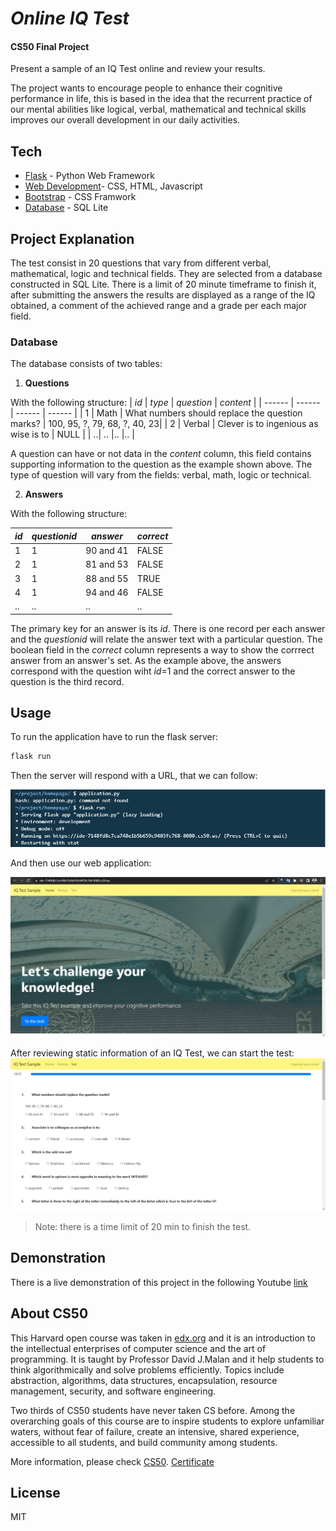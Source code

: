 
# _Online IQ Test_
#### CS50 Final Project
Present a sample of an IQ Test online and review your results. 

The project wants to encourage people to enhance their cognitive performance in life, this is based in the idea that the recurrent practice of our mental abilities like logical, verbal, mathematical and technical skills improves our overall development in our daily activities.

## Tech
- [Flask](https://flask.palletsprojects.com/en/2.1.x/#) - Python Web Framework
- [Web Development](https://www.w3schools.com/whatis/)- CSS, HTML, Javascript
- [Bootstrap](https://getbootstrap.com/) - CSS Framwork
- [Database](https://www.sqlite.org/index.html) - SQL Lite

## Project Explanation

The test consist in 20 questions that vary from different verbal, mathematical, logic and technical fields. They are selected from a database constructed in SQL Lite. There is a limit of 20 minute timeframe to finish it, after submitting the answers the results are displayed as a range of the IQ obtained, a comment of the achieved range and a grade per each major field.

### Database
The database consists of two tables:
1) **Questions**

With the following structure:
| *id* | *type* | *question* | *content* |
| ------ | ------ | ------ | ------ |
| 1 | Math | What numbers should replace the question marks? | 100, 95, ?, 79, 68, ?, 40, 23|
| 2 | Verbal | Clever is to ingenious as wise is to  | NULL |
| ..| .. |.. |.. |

A question can have or not data in the *content* column, this field contains supporting information to the question as the example shown above. The type of question will vary from the fields: verbal, math, logic or technical.


2) **Answers**

With the following structure:

| *id* | *questionid* | *answer* | *correct* |
| ------ | ------ | ------ | ------ |
| 1 | 1 | 90 and 41 | FALSE |
| 2 | 1 | 81 and 53  | FALSE |
| 3 | 1 | 88 and 55  | TRUE |
| 4 | 1 | 94 and 46  | FALSE |
| ..| .. |.. |.. |

The primary key for an answer is its *id*. There is one record per each answer and the *questionid* will relate the answer text with a particular question. The boolean field in the *correct* column represents a way to show the corrrect answer from an answer's set. As the example above, the answers correspond with the question wiht *id*=1 and the correct answer to the question is the third record.

## Usage
To run the application have to run the flask server:
```sh
flask run
```
Then the server will respond with a URL, that we can follow:

![Image text](https://github.com/admaga/CS50-Final-Project/blob/main/img/flask_run.jpg)

And then use our web application:

![Image text](https://github.com/admaga/CS50-Final-Project/blob/main/img/main_screen.jpg)

After reviewing static information of an IQ Test, we can start the test:
![Image text](https://github.com/admaga/CS50-Final-Project/blob/main/img/test.jpg)

> Note: there is a time limit of 20 min to finish the test.

## Demonstration
There is a live demonstration of this project in the following Youtube [link](https://youtu.be/sq2JY4tL0XM)

## About CS50
This Harvard open course was taken in [edx.org](https://www.edx.org/es) and it is an introduction to the intellectual enterprises of computer science and the art of programming. It is taught by Professor David J.Malan and it help students to think algorithmically and solve problems efficiently. Topics include abstraction, algorithms, data structures, encapsulation, resource management, security, and software engineering. 

Two thirds of CS50 students have never taken CS before. Among the overarching goals of this course are to inspire students to explore unfamiliar waters, without fear of failure, create an intensive, shared experience, accessible to all students, and build community among students.

More information, please check [CS50](https://cs50.harvard.edu/x/2022/).
[Certificate](https://courses.edx.org/certificates/d9d3209363eb42c78b79d443569f3806)

## License

MIT
